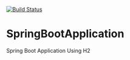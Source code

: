 
[![Build Status](https://cloud.drone.io/api/badges/parag3gwl/SpringBootApplication/status.svg)](https://cloud.drone.io/parag3gwl/SpringBootApplication)

# SpringBootApplication
Spring Boot Application
Using H2
